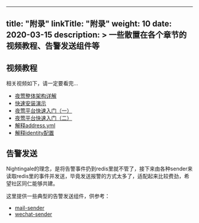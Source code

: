 
---
title: "附录"
linkTitle: "附录"
weight: 10
date: 2020-03-15
description: >
  一些散置在各个章节的视频教程、告警发送组件等
---

## 视频教程

相关视频如下，请一定要看完...

- [夜莺整体架构详解](https://s3-gz01.didistatic.com/n9e-pub/video/n9e-arch-intro.mp4)
- [快速安装演示](https://s3-gz01.didistatic.com/n9e-pub/video/n9e-install-didiyun.mp4)
- [夜莺平台快速入门（一）](https://s3-gz01.didistatic.com/n9e-pub/video/n9e-usage-001.mp4)
- [夜莺平台快速入门（二）](https://s3-gz01.didistatic.com/n9e-pub/video/n9e-usage-002.mp4)
- [解释address.yml](https://s3-gz01.didistatic.com/n9e-pub/video/n9e-usage-address.mp4)
- [解释identity配置](https://s3-gz01.didistatic.com/n9e-pub/video/n9e-usage-identity.mp4)

## 告警发送

Nightingale的理念，是将告警事件扔到redis里就不管了，接下来由各种sender来读取redis里的事件并发送，毕竟发送报警的方式太多了，适配起来比较费劲，希望社区同仁能够共建。

这里提供一些典型的告警发送组件，供参考：

- [mail-sender](https://github.com/n9e/mail-sender)
- [wechat-sender](https://github.com/n9e/wechat-sender)
